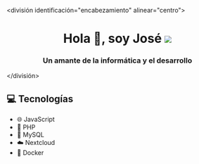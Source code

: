 
<división identificación="encabezamiento" alinear="centro">
    <h1 align="center">Hola 👋, soy José
    <img src="https://j.gifs.com/l5JY1l.gif" ancho="200" />
    <h3 align="center">Un amante de la informática y el desarrollo</h3>
</división>


## 💻 Tecnologías
- 🌐 JavaScript
- 🐘 PHP
- 🐬 MySQL
- ☁️ Nextcloud
- 🐳 Docker


